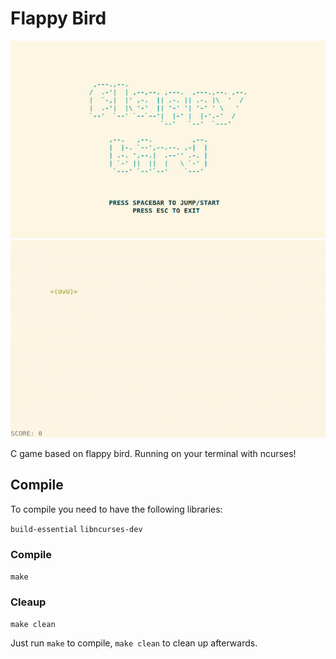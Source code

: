 # Flappy Bird

![Splash screen](media/splash.jpg)
![Demo GIF](media/demo.gif)

C game based on flappy bird. Running on your terminal with ncurses!

## Compile
To compile you need to have the following libraries:

`build-essential` `libncurses-dev`

### Compile
`make`

### Cleaup
`make clean`

Just run `make` to compile, `make clean` to clean up afterwards.

